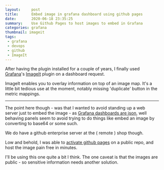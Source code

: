 ```yaml
---
layout:     post
title:      Embed image in grafana dashboard using github pages
date:       2020-06-18 23:35:25
summary:    Use Github Pages to host images to embed in Grafana
categories: grafana
thumbnail: imageit
tags:
 - grafana
 - devops
 - github
 - ImageIt
---
```



After having the plugin installed for a couple of years, I finally used
[Grafana][1]'s [ImageIt][2] plugin on a dashboard request.

ImageIt enables you to overlay information on top of an image map. It's a little
bit tedious use at the moment, notably missing  'duplicate' button in the metric
mappings. 

---

The point here though - was that I wanted to avoid standing up a web server just
to embed the image - as [Grafana dashboards are json][3], well behaving panels
seem to avoid trying to do things like embed an image by converting to base64 or
some such.

We do have a github enterprise server at the ( remote ) shop though.

Low and behold, I was able to [activate github pages](https://help.github.com/en/enterprise/2.13/user/articles/configuring-a-publishing-source-for-github-pages) on a public repo, and host
the image pain free in minutes.

I'll be using this one quite a bit I think. The one caveat is that the images
are public - so sensitive information needs another solution.

[1]: https://grafana.com/
[2]: https://grafana.com/grafana/plugins/pierosavi-imageit-panel
[3]: https://grafana.com/docs/grafana/latest/reference/dashboard/#:~:text=A%20dashboard%20in%20Grafana%20is,variables%2C%20panel%20queries%2C%20etc.
